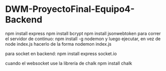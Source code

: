 # DWM-ProyectoFinal-Equipo4-Backend

npm install express
npm install bcrypt
npm install jsonwebtoken
para correr el servidor de continuo:
npm install -g nodemon
y luego ejecutar, en vez de
    node index.js
hacerlo de la forma
    nodemon index.js


para socket en backend:
npm install express socket.io


cuando el websocket use la librería de chalk
npm install chalk
